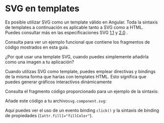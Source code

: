 # SVG en templates

Es posible utilizar SVG como un template válido en Angular. Toda la sintaxis de templates a continuación es aplicable tanto a SVG como a HTML. Puedes consultar más en las especificaciones SVG [1.1](https://www.w3.org/TR/SVG11/) y [2.0](https://www.w3.org/TR/SVG2/) .

<div class="alert is-helpful">

Consulta <live-example name="template-syntax"></live-example> para ver un ejemplo funcional que contiene los fragmentos de código mostrados en esta guía. </div>

¿Por qué usar una template SVG, cuando puedes simplemente añadirla como una imagen a tu aplicación? 

Cuando utilizas SVG como template, puedes emplear directivas y bindings de la misma forma que harías con templates HTML. Esto significa que puedes generar gráficos interactivos dinámicamente

Consulta el fragmento código  proporcionado para un ejemplo de la sintaxis:

<code-example path="template-syntax/src/app/svg.component.ts" header="src/app/svg.component.ts"></code-example>

Añade este código a tu archivo`svg.component.svg`:

<code-example path="template-syntax/src/app/svg.component.svg" header="src/app/svg.component.svg"></code-example>

Aquí puedes ver el uso de un evento binding `click()` y la sintaxis de binding de propiedades (`[attr.fill]="fillColor"`).
